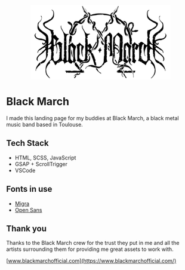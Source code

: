 <p align="center">
  <img src="images/logo-github.jpg">
</p>

# Black March

I made this landing page for my buddies at Black March, a black metal music band based in Toulouse.

## Tech Stack

- HTML, SCSS, JavaScript
- GSAP + ScrollTrigger
- VSCode

## Fonts in use

- [Migra](https://pangrampangram.com/products/migra)
- [Open Sans](https://fonts.google.com/specimen/Open+Sans)

## Thank you

Thanks to the Black March crew for the trust they put in me and all the artists surrounding them for providing me great assets to work with.

[www.blackmarchofficial.com](https://www.blackmarchofficial.com/)

